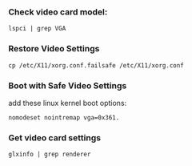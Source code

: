 
### Check video card model:

    lspci | grep VGA

### Restore Video Settings

    cp /etc/X11/xorg.conf.failsafe /etc/X11/xorg.conf


### Boot with Safe Video Settings

add these linux kernel boot options:

    nomodeset nointremap vga=0x361.

### Get video card settings

    glxinfo | grep renderer



